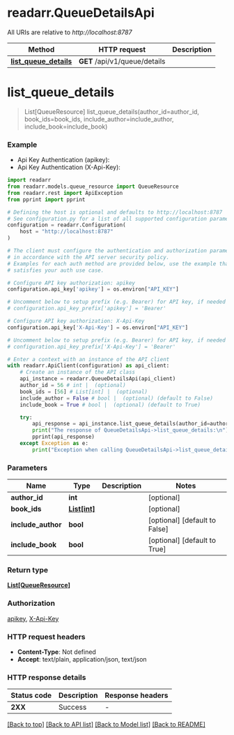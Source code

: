 # readarr.QueueDetailsApi

All URIs are relative to *http://localhost:8787*

Method | HTTP request | Description
------------- | ------------- | -------------
[**list_queue_details**](QueueDetailsApi.md#list_queue_details) | **GET** /api/v1/queue/details | 


# **list_queue_details**
> List[QueueResource] list_queue_details(author_id=author_id, book_ids=book_ids, include_author=include_author, include_book=include_book)



### Example

* Api Key Authentication (apikey):
* Api Key Authentication (X-Api-Key):

```python
import readarr
from readarr.models.queue_resource import QueueResource
from readarr.rest import ApiException
from pprint import pprint

# Defining the host is optional and defaults to http://localhost:8787
# See configuration.py for a list of all supported configuration parameters.
configuration = readarr.Configuration(
    host = "http://localhost:8787"
)

# The client must configure the authentication and authorization parameters
# in accordance with the API server security policy.
# Examples for each auth method are provided below, use the example that
# satisfies your auth use case.

# Configure API key authorization: apikey
configuration.api_key['apikey'] = os.environ["API_KEY"]

# Uncomment below to setup prefix (e.g. Bearer) for API key, if needed
# configuration.api_key_prefix['apikey'] = 'Bearer'

# Configure API key authorization: X-Api-Key
configuration.api_key['X-Api-Key'] = os.environ["API_KEY"]

# Uncomment below to setup prefix (e.g. Bearer) for API key, if needed
# configuration.api_key_prefix['X-Api-Key'] = 'Bearer'

# Enter a context with an instance of the API client
with readarr.ApiClient(configuration) as api_client:
    # Create an instance of the API class
    api_instance = readarr.QueueDetailsApi(api_client)
    author_id = 56 # int |  (optional)
    book_ids = [56] # List[int] |  (optional)
    include_author = False # bool |  (optional) (default to False)
    include_book = True # bool |  (optional) (default to True)

    try:
        api_response = api_instance.list_queue_details(author_id=author_id, book_ids=book_ids, include_author=include_author, include_book=include_book)
        print("The response of QueueDetailsApi->list_queue_details:\n")
        pprint(api_response)
    except Exception as e:
        print("Exception when calling QueueDetailsApi->list_queue_details: %s\n" % e)
```



### Parameters


Name | Type | Description  | Notes
------------- | ------------- | ------------- | -------------
 **author_id** | **int**|  | [optional] 
 **book_ids** | [**List[int]**](int.md)|  | [optional] 
 **include_author** | **bool**|  | [optional] [default to False]
 **include_book** | **bool**|  | [optional] [default to True]

### Return type

[**List[QueueResource]**](QueueResource.md)

### Authorization

[apikey](../README.md#apikey), [X-Api-Key](../README.md#X-Api-Key)

### HTTP request headers

 - **Content-Type**: Not defined
 - **Accept**: text/plain, application/json, text/json

### HTTP response details

| Status code | Description | Response headers |
|-------------|-------------|------------------|
**2XX** | Success |  -  |

[[Back to top]](#) [[Back to API list]](../README.md#documentation-for-api-endpoints) [[Back to Model list]](../README.md#documentation-for-models) [[Back to README]](../README.md)

